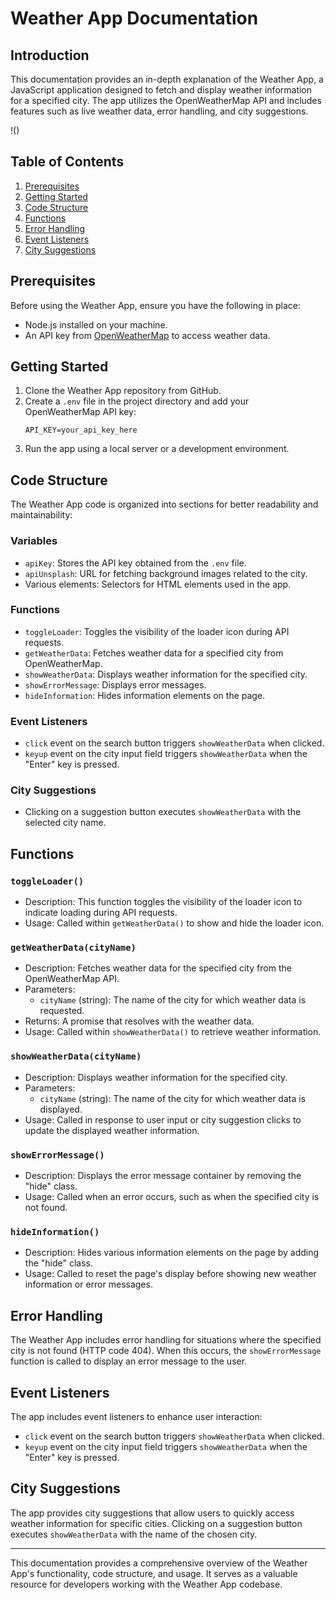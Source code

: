 # Weather App Documentation

## Introduction
This documentation provides an in-depth explanation of the Weather App, a JavaScript application designed to fetch and display weather information for a specified city. The app utilizes the OpenWeatherMap API and includes features such as live weather data, error handling, and city suggestions.

!()

## Table of Contents
1. [Prerequisites](#prerequisites)
2. [Getting Started](#getting-started)
3. [Code Structure](#code-structure)
4. [Functions](#functions)
5. [Error Handling](#error-handling)
6. [Event Listeners](#event-listeners)
7. [City Suggestions](#city-suggestions)

## Prerequisites
Before using the Weather App, ensure you have the following in place:

- Node.js installed on your machine.
- An API key from [OpenWeatherMap](https://openweathermap.org/) to access weather data.

## Getting Started
1. Clone the Weather App repository from GitHub.
2. Create a `.env` file in the project directory and add your OpenWeatherMap API key:
   ```shell
   API_KEY=your_api_key_here
   ```
3. Run the app using a local server or a development environment.

## Code Structure
The Weather App code is organized into sections for better readability and maintainability:

### Variables
- `apiKey`: Stores the API key obtained from the `.env` file.
- `apiUnsplash`: URL for fetching background images related to the city.
- Various elements: Selectors for HTML elements used in the app.

### Functions
- `toggleLoader`: Toggles the visibility of the loader icon during API requests.
- `getWeatherData`: Fetches weather data for a specified city from OpenWeatherMap.
- `showWeatherData`: Displays weather information for the specified city.
- `showErrorMessage`: Displays error messages.
- `hideInformation`: Hides information elements on the page.

### Event Listeners
- `click` event on the search button triggers `showWeatherData` when clicked.
- `keyup` event on the city input field triggers `showWeatherData` when the "Enter" key is pressed.

### City Suggestions
- Clicking on a suggestion button executes `showWeatherData` with the selected city name.

## Functions

### `toggleLoader()`
- Description: This function toggles the visibility of the loader icon to indicate loading during API requests.
- Usage: Called within `getWeatherData()` to show and hide the loader icon.

### `getWeatherData(cityName)`
- Description: Fetches weather data for the specified city from the OpenWeatherMap API.
- Parameters:
  - `cityName` (string): The name of the city for which weather data is requested.
- Returns: A promise that resolves with the weather data.
- Usage: Called within `showWeatherData()` to retrieve weather information.

### `showWeatherData(cityName)`
- Description: Displays weather information for the specified city.
- Parameters:
  - `cityName` (string): The name of the city for which weather data is displayed.
- Usage: Called in response to user input or city suggestion clicks to update the displayed weather information.

### `showErrorMessage()`
- Description: Displays the error message container by removing the "hide" class.
- Usage: Called when an error occurs, such as when the specified city is not found.

### `hideInformation()`
- Description: Hides various information elements on the page by adding the "hide" class.
- Usage: Called to reset the page's display before showing new weather information or error messages.

## Error Handling
The Weather App includes error handling for situations where the specified city is not found (HTTP code 404). When this occurs, the `showErrorMessage` function is called to display an error message to the user.

## Event Listeners
The app includes event listeners to enhance user interaction:

- `click` event on the search button triggers `showWeatherData` when clicked.
- `keyup` event on the city input field triggers `showWeatherData` when the "Enter" key is pressed.

## City Suggestions
The app provides city suggestions that allow users to quickly access weather information for specific cities. Clicking on a suggestion button executes `showWeatherData` with the name of the chosen city.

---
This documentation provides a comprehensive overview of the Weather App's functionality, code structure, and usage. It serves as a valuable resource for developers working with the Weather App codebase.